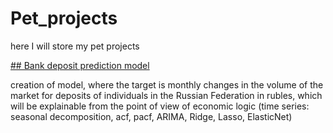 # Pet_projects
here I will store my pet projects

[## Bank deposit prediction model](https://github.com/DariaMishina/Pet_projects/tree/master/Bank_deposit)

creation of model, where the target is monthly changes in the volume of the market for deposits of individuals in the Russian Federation in rubles, which will be explainable from the point of view of economic logic (time series: seasonal decomposition, acf, pacf, ARIMA, Ridge, Lasso, ElasticNet)
